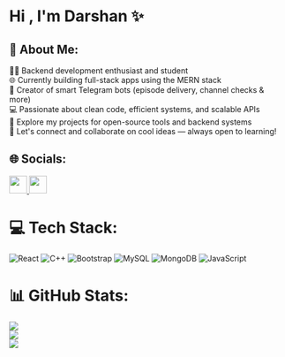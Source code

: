 # Hi , I'm Darshan ✨​



## 💫 About Me:
🧑‍💻 Backend development enthusiast and student  <br>🌐 Currently building full-stack apps using the MERN stack  <br>🤖 Creator of smart Telegram bots (episode delivery, channel checks & more)  <br>💻 Passionate about clean code, efficient systems, and scalable APIs  <br>📂 Explore my projects for open-source tools and backend systems  <br>👥 Let's connect and collaborate on cool ideas — always open to learning!<br>


## 🌐 Socials:
<a href="https://www.linkedin.com/in/darshan-janganure-405410371/" target="_blank">
  <img src="https://img.shields.io/badge/LinkedIn-%230077B5.svg?logo=linkedin&logoColor=white" height="32">
</a>
<a href="mailto:darshanjanganure12@gmail.com" target="_blank">
  <img src="https://img.shields.io/badge/Email-D14836?logo=gmail&logoColor=white" height="32">
</a>


# 💻 Tech Stack:
![React](https://img.shields.io/badge/react-%2320232a.svg?style=plastic&logo=react&logoColor=%2361DAFB) ![C++](https://img.shields.io/badge/c++-%2300599C.svg?style=plastic&logo=c%2B%2B&logoColor=white) ![Bootstrap](https://img.shields.io/badge/bootstrap-%238511FA.svg?style=plastic&logo=bootstrap&logoColor=white) ![MySQL](https://img.shields.io/badge/mysql-4479A1.svg?style=plastic&logo=mysql&logoColor=white) ![MongoDB](https://img.shields.io/badge/MongoDB-%234ea94b.svg?style=plastic&logo=mongodb&logoColor=white) ![JavaScript](https://img.shields.io/badge/javascript-%23323330.svg?style=plastic&logo=javascript&logoColor=%23F7DF1E)
# 📊 GitHub Stats:
![](https://github-readme-stats.vercel.app/api?username=Darshan-Dj-03&theme=aura&hide_border=false&include_all_commits=false&count_private=false)<br/>
![](https://nirzak-streak-stats.vercel.app/?user=Darshan-Dj-03&theme=aura&hide_border=false)<br/>
![](https://github-readme-stats.vercel.app/api/top-langs/?username=Darshan-Dj-03&theme=aura&hide_border=false&include_all_commits=false&count_private=false&layout=compact)

<!-- Proudly created with GPRM ( https://gprm.itsvg.in ) -->
